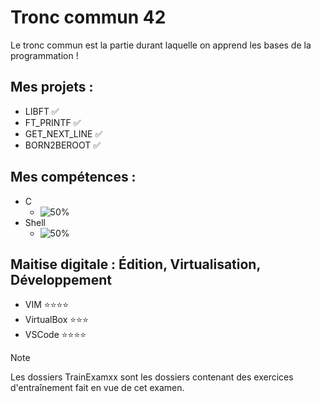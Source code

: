 # Tronc commun 42
Le tronc commun est la partie durant laquelle on apprend les bases de la programmation !
## Mes projets :
- LIBFT ✅
- FT_PRINTF ✅
- GET_NEXT_LINE ✅
- BORN2BEROOT ✅
## Mes compétences :
- C
  - ![50%](https://progress-bar.dev/50)
- Shell
  - ![50%](https://progress-bar.dev/50)
## Maitise digitale : Édition, Virtualisation, Développement
- VIM         ⭐⭐⭐⭐
- VirtualBox         ⭐⭐⭐
- VSCode        ⭐⭐⭐⭐

> [!NOTE]
> Les dossiers TrainExamxx sont les dossiers contenant des exercices d'entraînement fait en vue de cet examen.
<!----
${\color{lightgreen}{Text}}
${\color{red}{:negative_squared_cross_mark:}}$
----->

